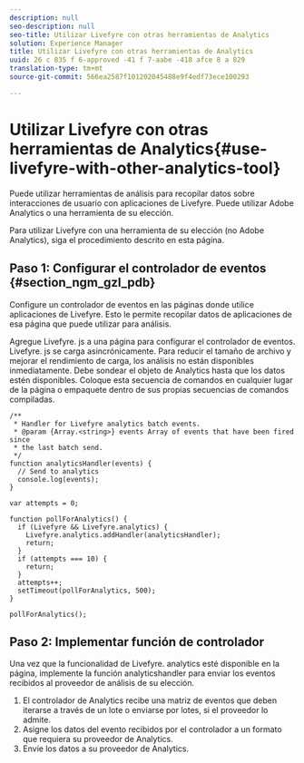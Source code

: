 ```yaml
---
description: null
seo-description: null
seo-title: Utilizar Livefyre con otras herramientas de Analytics
solution: Experience Manager
title: Utilizar Livefyre con otras herramientas de Analytics
uuid: 26 c 835 f 6-approved -41 f 7-aabe -418 afce 8 a 829
translation-type: tm+mt
source-git-commit: 566ea2587f101202045488e9f4edf73ece100293

---
```



# Utilizar Livefyre con otras herramientas de Analytics{#use-livefyre-with-other-analytics-tool}

Puede utilizar herramientas de análisis para recopilar datos sobre interacciones de usuario con aplicaciones de Livefyre. Puede utilizar Adobe Analytics o una herramienta de su elección.

Para utilizar Livefyre con una herramienta de su elección (no Adobe Analytics), siga el procedimiento descrito en esta página.

## Paso 1: Configurar el controlador de eventos {#section_ngm_gzl_pdb}

Configure un controlador de eventos en las páginas donde utilice aplicaciones de Livefyre. Esto le permite recopilar datos de aplicaciones de esa página que puede utilizar para análisis.

Agregue Livefyre. js a una página para configurar el controlador de eventos. Livefyre. js se carga asincrónicamente. Para reducir el tamaño de archivo y mejorar el rendimiento de carga, los análisis no están disponibles inmediatamente. Debe sondear el objeto de Analytics hasta que los datos estén disponibles. Coloque esta secuencia de comandos en cualquier lugar de la página o empaquete dentro de sus propias secuencias de comandos compiladas.

```
/** 
 * Handler for Livefyre analytics batch events. 
 * @param {Array.<string>} events Array of events that have been fired since 
 * the last batch send. 
 */ 
function analyticsHandler(events) { 
  // Send to analytics 
  console.log(events); 
} 
 
var attempts = 0; 
 
function pollForAnalytics() { 
  if (Livefyre && Livefyre.analytics) { 
    Livefyre.analytics.addHandler(analyticsHandler); 
    return; 
  } 
  if (attempts === 10) { 
    return; 
  } 
  attempts++; 
  setTimeout(pollForAnalytics, 500); 
} 
 
pollForAnalytics(); 
```

## Paso 2: Implementar función de controlador

Una vez que la funcionalidad de Livefyre. analytics esté disponible en la página, implemente la función analyticshandler para enviar los eventos recibidos al proveedor de análisis de su elección.

1. El controlador de Analytics recibe una matriz de eventos que deben iterarse a través de un lote o enviarse por lotes, si el proveedor lo admite.
1. Asigne los datos del evento recibidos por el controlador a un formato que requiera su proveedor de Analytics.
1. Envíe los datos a su proveedor de Analytics.

